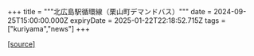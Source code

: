 +++
title = """北広島駅循環線（栗山町デマンドバス）"""
date = 2024-09-25T15:00:00.000Z
expiryDate = 2025-01-22T22:18:52.715Z
tags = ["kuriyama","news"]
+++


[[source]](https://www.town.kuriyama.hokkaido.jp/soshiki/47/24254.html)
